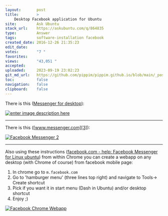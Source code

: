 ```yaml
---
layout:       post
title:        >
    Desktop Facebook application for Ubuntu
site:         Ask Ubuntu
stack_url:    https://askubuntu.com/q/864835
type:         Answer
tags:         software-installation facebook
created_date: 2016-12-26 21:35:23
edit_date:    
votes:        "7 "
favorites:    
views:        "43,051 "
accepted:     
uploaded:     2023-09-19 23:02:23
git_md_url:   https://github.com/pippim/pippim.github.io/blob/main/_posts/2016/2016-12-26-Desktop-Facebook-application-for-Ubuntu.md
toc:          false
navigation:   false
clipboard:    false
---
```


There is this ([Messenger for desktop][1]): 

[![enter image description here][2]][2]


----------


There is this ([www.messenger.com][3]):

[![Facebook Messenger 2][4]][4]


----------


Also using these instructions ([facebook.com - help: Facebook Messenger for Linux ubuntu][5]) from within Chrome you can create a webapp on any desktop (with Chrome of course) from facebook mobile page:

 1. In chrome go to `m.facebook.com`
 2. Go to 'hamburger menu' (three lines top right) and navigate to Tools-> Create shortcut
 3. Pick if you want it in start menu (Dash in Ubuntu) and/or desktop shortcut
 4. Enjoy ;)

[![Facebook Chrome Webapp][6]][6]


  [1]: https://messengerfordesktop.com/
  [2]: https://i.stack.imgur.com/LBobA.png
  [3]: https://www.messenger.com/
  [4]: https://i.stack.imgur.com/F5k7Y.png
  [5]: https://www.facebook.com/help/community/question/?id=10200236345979960
  [6]: https://i.stack.imgur.com/XOQcW.png
